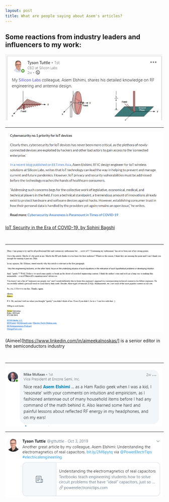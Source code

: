 ```yaml
---
layout: post
title: What are people saying about Asem's articles?
---
```


## Some reactions from industry leaders and influencers to my work: 

<img src="/images/TyssonAntenna.png" width="500">

<br>
<hr>

<img src="/images/sohinicovid.png" width="800">

[IoT Security in the Era of COVID-19, by Sohini Bagshi](https://www.cxotoday.com/news-analysis/iot-security-in-the-era-of-covid-19/)


<br>
<hr>


<img src="/images/AimeeMaxwell1.png" width="800">

(Aimee)[https://www.linkedin.com/in/aimeekalnoskas/] is a senior editor in the semiconductors industry

<br>
<hr>

<img src="/images/MikeAntenna1.png" width="500">

<br>
<hr>

<img src="/images/TyssonCap.png" width="500">


